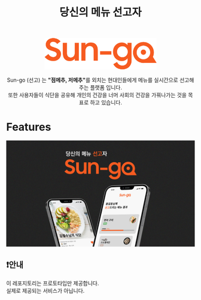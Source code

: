 <h1 align="center">당신의 메뉴 선고자</h1><br>

<p align="center">
  <img width="300" src="assets/Logo/sun-go.png" alt="Sun-go">
</p>

<p align="center">
  Sun-go (선고) 는 <b>"점메추, 저메추"</b>를 외치는 현대인들에게 메뉴를 실시간으로 선고해주는 플랫폼 입니다.<br>
  또한 사용자들이 식단을 공유해 개인의 건강을 너머 사회의 건강을 가꿔나가는 것을 목표로 하고 있습니다.
</p>

# Features

<p align="center">
  <img src="assets/main.png" alt="main">
</p>

## ❗안내
이 레포지토리는 프로토타입만 제공합니다.  
실제로 제공되는 서비스가 아닙니다.